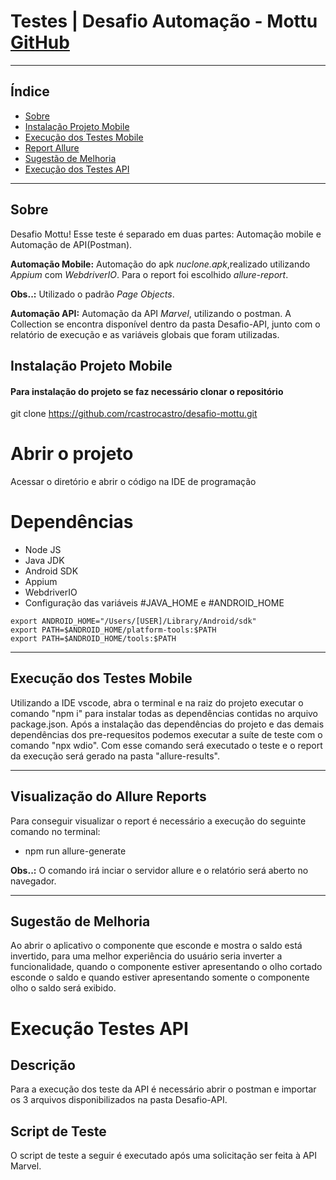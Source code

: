 # Testes | Desafio Automação - Mottu [GitHub]("https://github.com/rcastrocastro/desafio-mottu.git")

---

## Índice
- [Sobre](#-sobre)
- [Instalação Projeto Mobile](#-instalação)
- [Execução dos Testes Mobile](#-execução-dos-testes)
- [Report Allure](#-report)
- [Sugestão de Melhoria](#-sugestão-melhoria)
- [Execução dos Testes API](#-execução-dos-testes-api)

---

## Sobre
Desafio Mottu! Esse teste é separado em duas partes: Automação mobile e Automação de API(Postman).


**Automação Mobile:** Automação do apk *nuclone.apk*,realizado utilizando *Appium* com *WebdriverIO*. Para o report foi escolhido *allure-report*.

**Obs..:** Utilizado o padrão *Page Objects*.

**Automação API:** Automação da API *Marvel*, utilizando o postman. A Collection se encontra disponível dentro da pasta Desafio-API, junto com o relatório de execução e as variáveis globais que foram utilizadas.

## Instalação Projeto Mobile

#### Para instalação do projeto se faz necessário clonar o repositório
git clone https://github.com/rcastrocastro/desafio-mottu.git

# Abrir o projeto
Acessar o diretório e abrir o código na IDE de programação

# Dependências
- Node JS
- Java JDK
- Android SDK
- Appium
- WebdriverIO
- Configuração das variáveis #JAVA_HOME e #ANDROID_HOME
```
export ANDROID_HOME="/Users/[USER]/Library/Android/sdk"
export PATH=$ANDROID_HOME/platform-tools:$PATH
export PATH=$ANDROID_HOME/tools:$PATH
```
---

## Execução dos Testes Mobile
Utilizando a IDE vscode, abra o terminal e na raiz do projeto executar o comando "npm i" para instalar todas as dependências contidas no arquivo package.json.
Após a instalação das dependências do projeto e das demais dependências dos pre-requesitos podemos executar a suíte de teste com o comando "npx wdio". Com esse comando será executado o teste e o report da execução será gerado na pasta "allure-results".

---

## Visualização do Allure Reports
Para conseguir visualizar o report é necessário a execução do seguinte comando no terminal:

- npm run allure-generate

**Obs..:** O comando irá inciar o servidor allure e o relatório será aberto no navegador.

---

## Sugestão de Melhoria
Ao abrir o aplicativo o componente que esconde e mostra o saldo está invertido, para uma melhor experiência do usuário seria inverter a funcionalidade, quando o componente estiver apresentando o olho cortado esconde o saldo e quando estiver apresentando somente o componente olho o saldo será exibido. 

# Execução Testes API

## Descrição
Para a execução dos teste da API é necessário abrir o postman e importar os 3 arquivos disponibilizados na pasta Desafio-API.

## Script de Teste

O script de teste a seguir é executado após uma solicitação ser feita à API Marvel.
